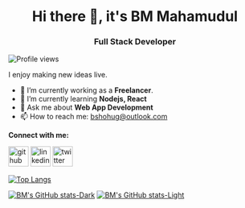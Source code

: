 <h1 align='center'> Hi there 👋, it's BM Mahamudul </h1>
<h3 align='center'> Full Stack Developer </h1>

![Profile views](https://gpvc.arturio.dev/bshohug)  

I enjoy making new ideas live. 

- 🔭 I’m currently working as a **Freelancer**. 
- 🌱 I’m currently learning **Nodejs, React** 
- 💬 Ask me about **Web App Development** 
- 📫 How to reach me: bshohug@outlook.com 

**Connect with me:**

[<img src='https://cdn.jsdelivr.net/npm/simple-icons@3.0.1/icons/github.svg' alt='github' height='40'>](https://github.com/bshohug)  [<img src='https://cdn.jsdelivr.net/npm/simple-icons@3.0.1/icons/linkedin.svg' alt='linkedin' height='40'>](https://www.linkedin.com/in/bshohug/)  [<img src='https://cdn.jsdelivr.net/npm/simple-icons@3.0.1/icons/twitter.svg' alt='twitter' height='40'>](https://twitter.com/bshohug)  

[![Top Langs](https://github-readme-stats.vercel.app/api/top-langs/?username=bshohug)](https://github.com/anuraghazra/github-readme-stats) 

[![BM's GitHub stats-Dark](https://github-readme-stats.vercel.app/api?username=bshohug&show_icons=true&theme=dark#gh-dark-mode-only)](https://github.com/anuraghazra/github-readme-stats#gh-dark-mode-only)
[![BM's GitHub stats-Light](https://github-readme-stats.vercel.app/api?username=bshohug&show_icons=true&theme=default#gh-light-mode-only)](https://github.com/anuraghazra/github-readme-stats#gh-light-mode-only)


